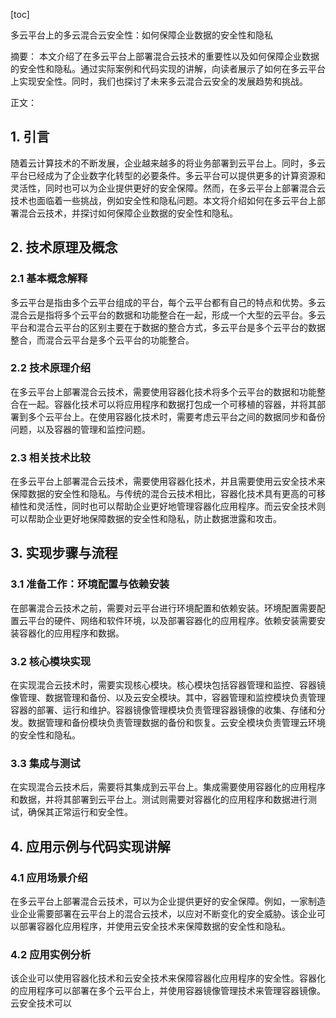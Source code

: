 
[toc]                    
                
                
多云平台上的多云混合云安全性：如何保障企业数据的安全性和隐私

摘要：
本文介绍了在多云平台上部署混合云技术的重要性以及如何保障企业数据的安全性和隐私。通过实际案例和代码实现的讲解，向读者展示了如何在多云平台上实现安全性。同时，我们也探讨了未来多云混合云安全的发展趋势和挑战。

正文：

## 1. 引言

随着云计算技术的不断发展，企业越来越多的将业务部署到云平台上。同时，多云平台已经成为了企业数字化转型的必要条件。多云平台可以提供更多的计算资源和灵活性，同时也可以为企业提供更好的安全保障。然而，在多云平台上部署混合云技术也面临着一些挑战，例如安全性和隐私问题。本文将介绍如何在多云平台上部署混合云技术，并探讨如何保障企业数据的安全性和隐私。

## 2. 技术原理及概念

### 2.1 基本概念解释

多云平台是指由多个云平台组成的平台，每个云平台都有自己的特点和优势。多云混合云是指将多个云平台的数据和功能整合在一起，形成一个大型的云平台。多云平台和混合云平台的区别主要在于数据的整合方式，多云平台是多个云平台的数据整合，而混合云平台是多个云平台的功能整合。

### 2.2 技术原理介绍

在多云平台上部署混合云技术，需要使用容器化技术将多个云平台的数据和功能整合在一起。容器化技术可以将应用程序和数据打包成一个可移植的容器，并将其部署到多个云平台上。在使用容器化技术时，需要考虑云平台之间的数据同步和备份问题，以及容器的管理和监控问题。

### 2.3 相关技术比较

在多云平台上部署混合云技术，需要使用容器化技术，并且需要使用云安全技术来保障数据的安全性和隐私。与传统的混合云技术相比，容器化技术具有更高的可移植性和灵活性，同时也可以帮助企业更好地管理容器化应用程序。而云安全技术则可以帮助企业更好地保障数据的安全性和隐私，防止数据泄露和攻击。

## 3. 实现步骤与流程

### 3.1 准备工作：环境配置与依赖安装

在部署混合云技术之前，需要对云平台进行环境配置和依赖安装。环境配置需要配置云平台的硬件、网络和软件环境，以及部署容器化的应用程序。依赖安装需要安装容器化的应用程序和数据。

### 3.2 核心模块实现

在实现混合云技术时，需要实现核心模块。核心模块包括容器管理和监控、容器镜像管理、数据管理和备份、以及云安全模块。其中，容器管理和监控模块负责管理容器的部署、运行和维护。容器镜像管理模块负责管理容器镜像的收集、存储和分发。数据管理和备份模块负责管理数据的备份和恢复。云安全模块负责管理云环境的安全性和隐私。

### 3.3 集成与测试

在实现混合云技术后，需要将其集成到云平台上。集成需要使用容器化的应用程序和数据，并将其部署到云平台上。测试则需要对容器化的应用程序和数据进行测试，确保其正常运行和安全性。

## 4. 应用示例与代码实现讲解

### 4.1 应用场景介绍

在多云平台上部署混合云技术，可以为企业提供更好的安全保障。例如，一家制造业企业需要部署在云平台上的混合云技术，以应对不断变化的安全威胁。该企业可以部署容器化应用程序，并使用云安全技术来保障数据的安全性和隐私。

### 4.2 应用实例分析

该企业可以使用容器化技术和云安全技术来保障容器化应用程序的安全性。容器化的应用程序可以部署在多个云平台上，并使用容器镜像管理技术来管理容器镜像。云安全技术可以

